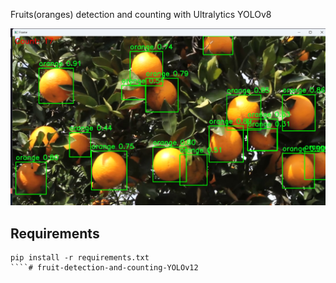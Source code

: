 Fruits(oranges) detection and counting with Ultralytics YOLOv8

![Demo](demo.png)

## Requirements
````
pip install -r requirements.txt
````#   f r u i t - d e t e c t i o n - a n d - c o u n t i n g - Y O L O v 1 2 
 
 